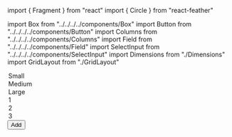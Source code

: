 import { Fragment } from "react"
import { Circle } from "react-feather"

import Box from "../../../../components/Box"
import Button from "../../../../components/Button"
import Columns from "../../../../components/Columns"
import Field from "../../../../components/Field"
import SelectInput from "../../../../components/SelectInput"
import Dimensions from "./Dimensions"
import GridLayout from "./GridLayout"

<Columns>
  <GridLayout />
  <Field label="Size">
    <SelectInput>
      <option value="S">Small</option>
      <option value="M">Medium</option>
      <option value="L">Large</option>
    </SelectInput>
  </Field>
</Columns>
<Columns>
  <Dimensions />
  <Fragment>
    <Field label="Qty">
      <SelectInput>
        <option value="1">1</option>
        <option value="2">2</option>
        <option value="3">3</option>
      </SelectInput>
    </Field>
    <Field>
      <Button>Add</Button>
    </Field>
  </Fragment>
</Columns>
